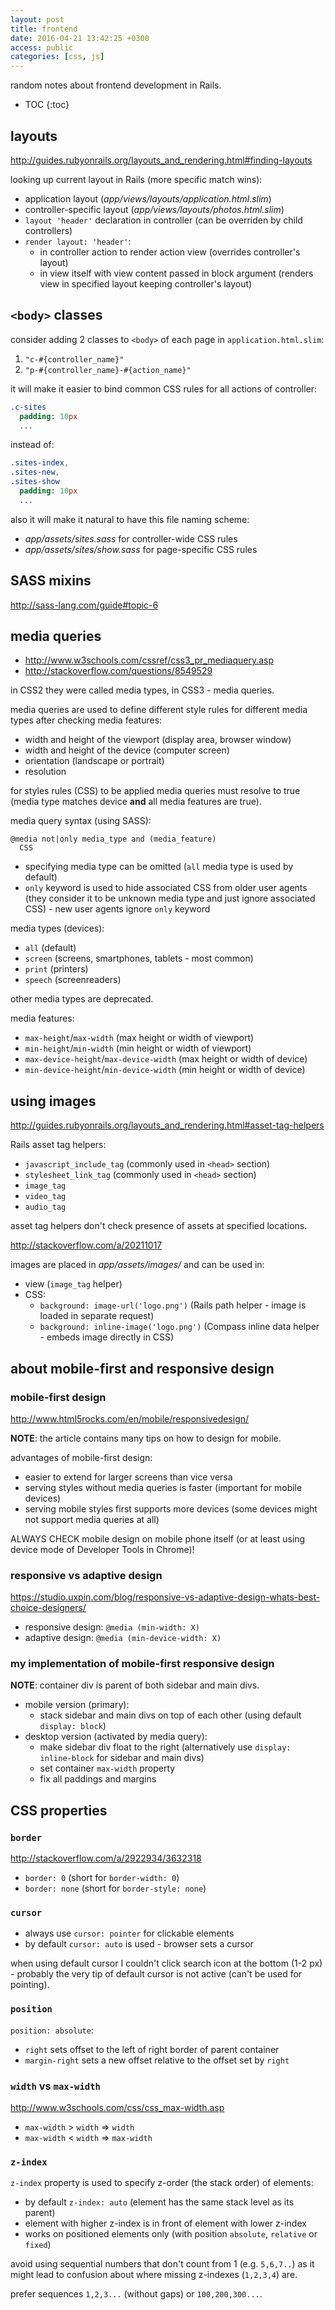 ```yaml
---
layout: post
title: frontend
date: 2016-04-21 13:42:25 +0300
access: public
categories: [css, js]
---
```


random notes about frontend development in Rails.

<!-- more -->

* TOC
{:toc}

## layouts

<http://guides.rubyonrails.org/layouts_and_rendering.html#finding-layouts>

looking up current layout in Rails (more specific match wins):

- application layout (_app/views/layouts/application.html.slim_)
- controller-specific layout (_app/views/layouts/photos.html.slim_)
- `layout 'header'` declaration in controller
  (can be overriden by child controllers)
- `render layout: 'header'`:
  - in controller action to render action view
    (overrides controller's layout)
  - in view itself with view content passed in block argument
    (renders view in specified layout keeping controller's layout)

## `<body>` classes

consider adding 2 classes to `<body>` of each page in `application.html.slim`:

1. `"c-#{controller_name}"`
2. `"p-#{controller_name}-#{action_name}"`

it will make it easier to bind common CSS rules for all actions of controller:

```sass
.c-sites
  padding: 10px
  ...
```

instead of:

```sass
.sites-index,
.sites-new,
.sites-show
  padding: 10px
  ...
```

also it will make it natural to have this file naming scheme:

- _app/assets/sites.sass_ for controller-wide CSS rules
- _app/assets/sites/show.sass_ for page-specific CSS rules

## SASS mixins

<http://sass-lang.com/guide#topic-6>

## media queries

- <http://www.w3schools.com/cssref/css3_pr_mediaquery.asp>
- <http://stackoverflow.com/questions/8549529>

in CSS2 they were called media types, in CSS3 - media queries.

media queries are used to define different style rules for
different media types after checking media features:

- width and height of the viewport (display area, browser window)
- width and height of the device (computer screen)
- orientation (landscape or portrait)
- resolution

for styles rules (CSS) to be applied media queries must resolve to true
(media type matches device **and** all media features are true).

media query syntax (using SASS):

```
@media not|only media_type and (media_feature)
  CSS
```

- specifying media type can be omitted (`all` media type is used by default)
- `only` keyword is used to hide associated CSS from older user agents
  (they consider it to be unknown media type and just ignore associated CSS) -
  new user agents ignore `only` keyword

media types (devices):

- `all` (default)
- `screen` (screens, smartphones, tablets - most common)
- `print` (printers)
- `speech` (screenreaders)

other media types are deprecated.

media features:

- `max-height`/`max-width` (max height or width of viewport)
- `min-height`/`min-width` (min height or width of viewport)
- `max-device-height`/`max-device-width` (max height or width of device)
- `min-device-height`/`min-device-width` (min height or width of device)

## using images

<http://guides.rubyonrails.org/layouts_and_rendering.html#asset-tag-helpers>

Rails asset tag helpers:

- `javascript_include_tag` (commonly used in `<head>` section)
- `stylesheet_link_tag` (commonly used in `<head>` section)
- `image_tag`
- `video_tag`
- `audio_tag`

asset tag helpers don't check presence of assets at specified locations.

<http://stackoverflow.com/a/20211017>

images are placed in _app/assets/images/_ and can be used in:

- view (`image_tag` helper)
- CSS:
  - `background: image-url('logo.png')`
    (Rails path helper - image is loaded in separate request)
  - `background: inline-image('logo.png')`
    (Compass inline data helper - embeds image directly in CSS)

## about mobile-first and responsive design

### mobile-first design

<http://www.html5rocks.com/en/mobile/responsivedesign/>

**NOTE**: the article contains many tips on how to design for mobile.

advantages of mobile-first design:

- easier to extend for larger screens than vice versa
- serving styles without media queries is faster
  (important for mobile devices)
- serving mobile styles first supports more devices
  (some devices might not support media queries at all)

ALWAYS CHECK mobile design on mobile phone itself
(or at least using device mode of Developer Tools in Chrome)!

### responsive vs adaptive design

<https://studio.uxpin.com/blog/responsive-vs-adaptive-design-whats-best-choice-designers/>

- responsive design: `@media (min-width: X)`
- adaptive design: `@media (min-device-width: X)`

### my implementation of mobile-first responsive design

**NOTE**: container div is parent of both sidebar and main divs.

- mobile version (primary):
  - stack sidebar and main divs on top of each other
    (using default `display: block`)
- desktop version (activated by media query):
  - make sidebar div float to the right
    (alternatively use `display: inline-block` for sidebar and main divs)
  - set container `max-width` property
  - fix all paddings and margins

## CSS properties

### `border`

<http://stackoverflow.com/a/2922934/3632318>

- `border: 0` (short for `border-width: 0`)
- `border: none` (short for `border-style: none`)

### `cursor`

- always use `cursor: pointer` for clickable elements
- by default `cursor: auto` is used - browser sets a cursor

when using default cursor I couldn't click search icon at the bottom (1-2 px) -
probably the very tip of default cursor is not active (can't be used for pointing).

### `position`

`position: absolute`:

- `right` sets offset to the left of right border of parent container
- `margin-right` sets a new offset relative to the offset set by `right`

### `width` vs `max-width`

<http://www.w3schools.com/css/css_max-width.asp>

- `max-width` \> `width` => `width`
- `max-width` \< `width` => `max-width`

### `z-index`

`z-index` property is used to specify z-order (the stack order) of elements:

- by default `z-index: auto` (element has the same stack level as its parent)
- element with higher z-index is in front of element with lower z-index
- works on positioned elements only (with position `absolute`, `relative` or `fixed`)

avoid using sequential numbers that don't count from 1 (e.g. `5,6,7..`)
as it might lead to confusion about where missing z-indexes (`1,2,3,4`) are.

prefer sequences `1,2,3...` (without gaps) or `100,200,300...`.
